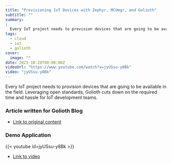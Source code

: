 ```yaml
---
title: "Provisioning IoT Devices with Zephyr, MCUmgr, and Golioth"
subtitle: ""
summary:
|
  Every IoT project needs to provision devices that are going to be available in the field. Leveraging open standards, Golioth cuts down on the required time and hassle for IoT development teams.
tags:
  - cloud
  - iot
  - golioth
cover:
  image: ""
date: 2021-10-28T00:00:00Z
videoUrl: "https://www.youtube.com/watch?v=jyUSsu-y8Bk"
video: "jyUSsu-y8Bk"
---
```


Every IoT project needs to provision devices that are going to be available in the field. Leveraging open standards, Golioth cuts down on the required time and hassle for IoT development teams.

### Article written for Golioth Blog

- [Link to original content](https://blog.golioth.io/provisioning-iot-devices-with-zephyr-mcumgr-and-golioth/)

### Demo Application
{{< youtube id=jyUSsu-y8Bk >}}
- [Link to video](https://www.youtube.com/watch?v=jyUSsu-y8Bk)